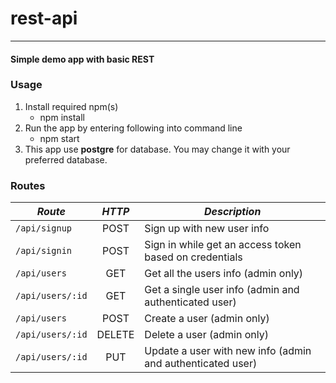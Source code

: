 # rest-api
----------

#### Simple demo app with basic REST

### Usage
1. Install required npm(s)
   * npm install
2. Run the app by entering following into command line
   * npm start
3. This app use **postgre** for database. You may change it with your preferred database.


### Routes
|   ***Route***  | ***HTTP*** | ***Description***              |
|----------------|:----------:|--------------------------------|
|`/api/signup`   | POST       | Sign up with new user info |
|`/api/signin`   | POST       | Sign in while get an access token based on credentials |
|`/api/users`    | GET        | Get all the users info (admin only) |
|`/api/users/:id`| GET        | Get a single user info (admin and authenticated user)
|`/api/users`    | POST       | Create a user (admin only) |
|`/api/users/:id`| DELETE     | Delete a user (admin only) |
|`/api/users/:id`| PUT        | Update a user with new info (admin and authenticated user) |
